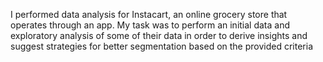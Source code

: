 I performed data analysis for Instacart, an online grocery store
that operates through an app. My task was to
perform an initial data and exploratory analysis of some of their data in order
to derive insights and suggest strategies for better segmentation based on
the provided criteria
